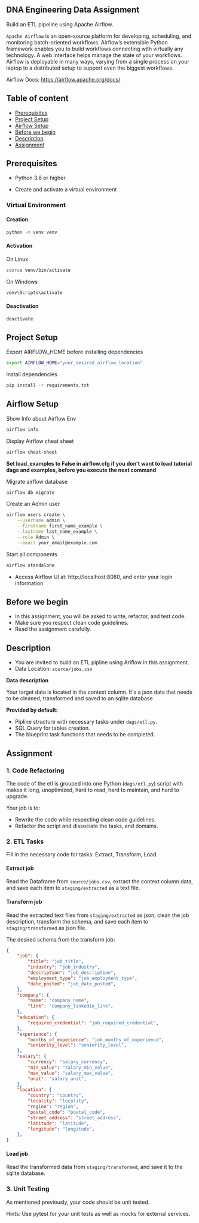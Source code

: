 ## DNA Engineering Data Assignment

Build an ETL pipeline using Apache Airflow.

`Apache Airflow` is an open-source platform for developing, scheduling, and monitoring batch-oriented workflows.
Airflow’s extensible Python framework enables you to build workflows connecting with virtually any technology. A web interface helps manage the state of your workflows. Airflow is deployable in many ways, varying from a single process on your laptop to a distributed setup to support even the biggest workflows.

Airflow Docs: https://airflow.apache.org/docs/

## Table of content

- [Prerequisites](#prerequisites)
- [Project Setup](#project-setup)
- [Airflow Setup](#airflow-setup)
- [Before we begin](#before-we-begin)
- [Description](#description)
- [Assignment](#assignment)


## Prerequisites
- Python 3.8 or higher

- Create and activate a virtual environment

### Virtual Environment

#### Creation

```bash
python -m venv venv
```

#### Activation

On Linux

```bash
source venv/bin/activate
```

On Windows
```bash
venv\Scripts\activate
```

#### Deactivation

```bash
deactivate
```

## Project Setup

Export AIRFLOW_HOME before installing dependencies

```bash
export AIRFLOW_HOME="your_desired_airflow_location"
```

Install dependencies

```bash
pip install -r requirements.txt
```

## Airflow Setup

Show Info about Airflow Env
```bash
airflow info
```

Display Airflow cheat sheet
```bash
airflow cheat-sheet
```

**Set load_examples to False in airflow.cfg if you don't want to load tutorial dags and examples, before you execute the next command**


Migrate airflow database

```bash
airflow db migrate
```

Create an Admin user

```bash
airflow users create \
    --username admin \
    --firstname first_name_example \
    --lastname last_name_example \
    --role Admin \
    --email your_email@example.com
```

Start all components

```bash
airflow standalone
```

- Access Airflow UI at: http://localhost:8080, and enter your login information


## Before we begin
- In this assignment, you will be asked to write, refactor, and test code.
- Make sure you respect clean code guidelines.
- Read the assignment carefully.


## Description
- You are invited to build an ETL pipline using Ariflow in this assignment.
- Data Location: `source/jobs.csv`

**Data description**

Your target data is located in the context column.
It's a json data that needs to be cleaned, transformed and saved to an sqlite database


**Provided by default:**
- Pipline structure with necessary tasks under `dags/etl.py`.
- SQL Query for tables creation.
- The blueprint task functions that needs to be completed.

## Assignment

### 1. Code Refactoring

The code of the etl is grouped into one Python (`dags/etl.py`) script with makes it long, unoptimized, hard to read, hard to maintain, and hard to upgrade.

Your job is to:

- Rewrite the code while respecting clean code guidelines.
- Refactor the script and dissociate the tasks, and domains.

### 2. ETL Tasks
Fill in the necessary code for tasks: Extract, Transform, Load.


#### Extract job

Read the Dataframe from `source/jobs.csv`, extract the context column data, and save each item to `staging/extracted` as a text file.

#### Transform job

Read the extracted text files from `staging/extracted` as json, clean the job description, transform the schema, and save each item to `staging/transformed` as json file.

The desired schema from the transform job:

```json
{
    "job": {
        "title": "job_title",
        "industry": "job_industry",
        "description": "job_description",
        "employment_type": "job_employment_type",
        "date_posted": "job_date_posted",
    },
    "company": {
        "name": "company_name",
        "link": "company_linkedin_link",
    },
    "education": {
        "required_credential": "job_required_credential",
    },
    "experience": {
        "months_of_experience": "job_months_of_experience",
        "seniority_level": "seniority_level",
    },
    "salary": {
        "currency": "salary_currency",
        "min_value": "salary_min_value",
        "max_value": "salary_max_value",
        "unit": "salary_unit",
    },
    "location": {
        "country": "country",
        "locality": "locality",
        "region": "region",
        "postal_code": "postal_code",
        "street_address": "street_address",
        "latitude": "latitude",
        "longitude": "longitude",
    },
}
```

#### Load job

Read the transformed data from `staging/transformed`, and save it to the sqlite database.


### 3. Unit Testing

As mentioned previously, your code should be unit tested.

Hints: Use pytest for your unit tests as well as mocks for external services.
